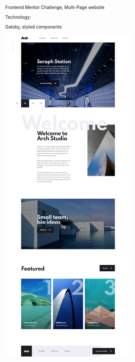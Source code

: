 Frontend Mentor Challenge, Multi-Page website

Technology:

Gatsby, styled components

![](./Screenshot.png)
